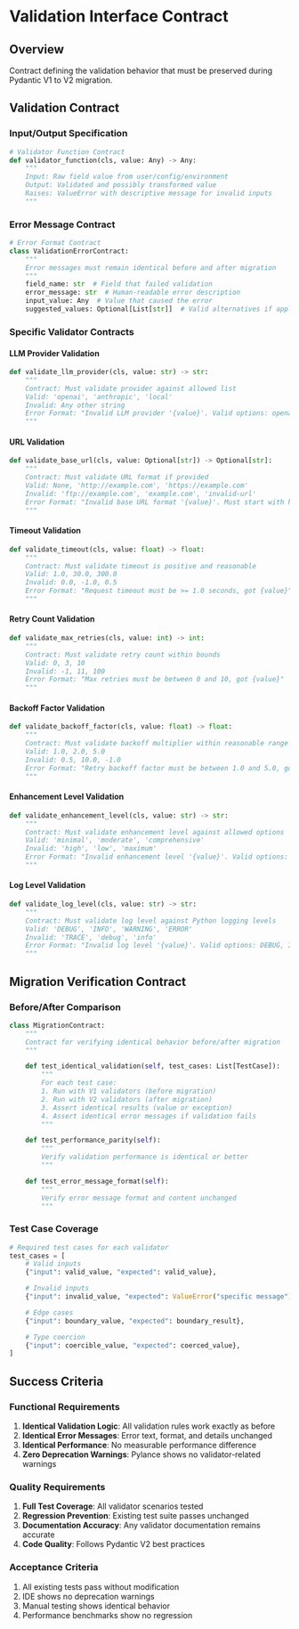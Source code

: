 # Validation Interface Contract

## Overview
Contract defining the validation behavior that must be preserved during Pydantic V1 to V2 migration.

## Validation Contract

### Input/Output Specification
```python
# Validator Function Contract
def validator_function(cls, value: Any) -> Any:
    """
    Input: Raw field value from user/config/environment
    Output: Validated and possibly transformed value
    Raises: ValueError with descriptive message for invalid inputs
    """
```

### Error Message Contract
```python
# Error Format Contract
class ValidationErrorContract:
    """
    Error messages must remain identical before and after migration
    """
    field_name: str  # Field that failed validation
    error_message: str  # Human-readable error description
    input_value: Any  # Value that caused the error
    suggested_values: Optional[List[str]]  # Valid alternatives if applicable
```

### Specific Validator Contracts

#### LLM Provider Validation
```python
def validate_llm_provider(cls, value: str) -> str:
    """
    Contract: Must validate provider against allowed list
    Valid: 'openai', 'anthropic', 'local'
    Invalid: Any other string
    Error Format: "Invalid LLM provider '{value}'. Valid options: openai, anthropic, local"
    """
```

#### URL Validation
```python
def validate_base_url(cls, value: Optional[str]) -> Optional[str]:
    """
    Contract: Must validate URL format if provided
    Valid: None, 'http://example.com', 'https://example.com'
    Invalid: 'ftp://example.com', 'example.com', 'invalid-url'
    Error Format: "Invalid base URL format '{value}'. Must start with http:// or https://"
    """
```

#### Timeout Validation
```python
def validate_timeout(cls, value: float) -> float:
    """
    Contract: Must validate timeout is positive and reasonable
    Valid: 1.0, 30.0, 300.0
    Invalid: 0.0, -1.0, 0.5
    Error Format: "Request timeout must be >= 1.0 seconds, got {value}"
    """
```

#### Retry Count Validation
```python
def validate_max_retries(cls, value: int) -> int:
    """
    Contract: Must validate retry count within bounds
    Valid: 0, 3, 10
    Invalid: -1, 11, 100
    Error Format: "Max retries must be between 0 and 10, got {value}"
    """
```

#### Backoff Factor Validation
```python
def validate_backoff_factor(cls, value: float) -> float:
    """
    Contract: Must validate backoff multiplier within reasonable range
    Valid: 1.0, 2.0, 5.0
    Invalid: 0.5, 10.0, -1.0
    Error Format: "Retry backoff factor must be between 1.0 and 5.0, got {value}"
    """
```

#### Enhancement Level Validation
```python
def validate_enhancement_level(cls, value: str) -> str:
    """
    Contract: Must validate enhancement level against allowed options
    Valid: 'minimal', 'moderate', 'comprehensive'
    Invalid: 'high', 'low', 'maximum'
    Error Format: "Invalid enhancement level '{value}'. Valid options: minimal, moderate, comprehensive"
    """
```

#### Log Level Validation
```python
def validate_log_level(cls, value: str) -> str:
    """
    Contract: Must validate log level against Python logging levels
    Valid: 'DEBUG', 'INFO', 'WARNING', 'ERROR'
    Invalid: 'TRACE', 'debug', 'info'
    Error Format: "Invalid log level '{value}'. Valid options: DEBUG, INFO, WARNING, ERROR"
    """
```

## Migration Verification Contract

### Before/After Comparison
```python
class MigrationContract:
    """
    Contract for verifying identical behavior before/after migration
    """

    def test_identical_validation(self, test_cases: List[TestCase]):
        """
        For each test case:
        1. Run with V1 validators (before migration)
        2. Run with V2 validators (after migration)
        3. Assert identical results (value or exception)
        4. Assert identical error messages if validation fails
        """

    def test_performance_parity(self):
        """
        Verify validation performance is identical or better
        """

    def test_error_message_format(self):
        """
        Verify error message format and content unchanged
        """
```

### Test Case Coverage
```python
# Required test cases for each validator
test_cases = [
    # Valid inputs
    {"input": valid_value, "expected": valid_value},

    # Invalid inputs
    {"input": invalid_value, "expected": ValueError("specific message")},

    # Edge cases
    {"input": boundary_value, "expected": boundary_result},

    # Type coercion
    {"input": coercible_value, "expected": coerced_value},
]
```

## Success Criteria

### Functional Requirements
1. **Identical Validation Logic**: All validation rules work exactly as before
2. **Identical Error Messages**: Error text, format, and details unchanged
3. **Identical Performance**: No measurable performance difference
4. **Zero Deprecation Warnings**: Pylance shows no validator-related warnings

### Quality Requirements
1. **Full Test Coverage**: All validator scenarios tested
2. **Regression Prevention**: Existing test suite passes unchanged
3. **Documentation Accuracy**: Any validator documentation remains accurate
4. **Code Quality**: Follows Pydantic V2 best practices

### Acceptance Criteria
1. All existing tests pass without modification
2. IDE shows no deprecation warnings
3. Manual testing shows identical behavior
4. Performance benchmarks show no regression
